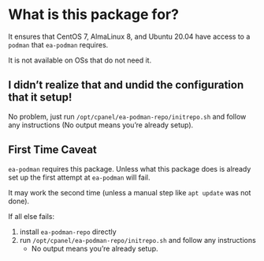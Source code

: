 # What is this package for?

It ensures that CentOS 7, AlmaLinux 8, and Ubuntu 20.04 have access to a `podman` that `ea-podman` requires.

It is not available on OSs that do not need it.

## I didn’t realize that and undid the configuration that it setup!

No problem, just run `/opt/cpanel/ea-podman-repo/initrepo.sh` and follow any instructions (No output means you’re already setup).

## First Time Caveat

`ea-podman` requires this package. Unless what this package does is already set up the first attempt at `ea-podman` will fail.

It may work the second time (unless a manual step like `apt update` was not done).

If all else fails:

1. install `ea-podman-repo` directly
2. run `/opt/cpanel/ea-podman-repo/initrepo.sh` and follow any instructions
   * No output means you’re already setup.
